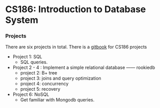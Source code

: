 # CS186: Introduction to Database System

### Projects
There are six projects in total. There is a [gitbook](https://cs186.gitbook.io/project/) for CS186 projects
- Project 1: SQL 
  - SQL queries.
- Project 2 - 4 : Implement a simple relational database —— rookiedb
  - project 2: B+ tree
  - project 3: joins and query optimization
  - project 4: concurrency
  - project 5: recovery
- Project 6: NoSQL
  - Get familiar with Mongodb queries.
